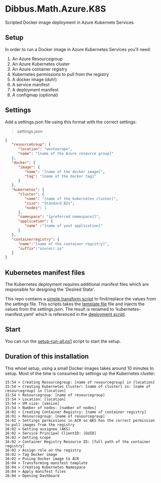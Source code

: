 # Dibbus.Math.Azure.K8S

Scripted Docker image deployment in Azure Kubernets Services

## Setup

In order to run a Docker image in Azure Kubernetes Services you'll need:

1. An Azure Resourcegroup
2. An Azure Kubernetes cluster
3. An Azure container registry
4. Kubernetes permissions to pull from the registry
5. A docker image (duh!)
6. A service manifest
7. A deployment manifest
8. A configmap (optional)

## Settings

Add a settings.json file using this format with the correct settings:

> settings.json

```json
{
   "resourceGroup": {
      "location": "westeurope",
      "name": "[name of the Azure resource group]"
   },
   "docker": {
      "image": {
         "name": "[name of the docker image]",
         "tag": "[name of the docker tag]"
      }
   },
   "kubernetes": {
      "cluster": {
         "name": "[name of the kubernetes cluster]",
         "size": "Standard_B2s",
         "nodes": 1
      },
      "namespace": "[preferred namespace]]",
      "application": {
         "name" :"[name of yout application]"
      }
   },
   "containerregistry": {
      "name":"[name of the container registry]",
      "suffix":"azurecr.io"
   }
}
```

## Kubernetes manifest files

The Kubernetes deployment requires additional manifest files which are responsible for designing the 'Desired State'.

This repo contains a [simple transform script](kubernetes-manifest-transform.ps1) to find/replace the values from the settings file. This scripts takes the [template file](kubernetes-manifest-template.yaml) file and injects the values from the settings.json. The result is renamed to 'kubernetes-manifest.yaml' which is referenced in the [deployment script](kubernetes-apply-manifest.ps1).

## Start

You can run the [setup-run-all.ps1](setup-run-all.ps1) script to start the setup.

## Duration of this installation

This whoel setup, using a small Docker images takes around 10 minutes to setup. Most of the time is consumed by settings up the Kubernetes cluster:

```Log
15:54 > Creating Resourcegroup: [name of resourcegroup] in [location]
15:54 > Creating Kubernetes Cluster: [name of cluster] in: [name of resourcegroup] in [location]
15:54 > Resourcegroup: [name of resourcegroup]
15:54 > Location: [location]
15:54 > VM size: [vmsize]
15:54 > Number of nodes: [number of nodes]
16:01 > Creating Container Registry: [name of container registry]
16:01 > Resourcegroup: [name of resourcegroup]
16:02 > Settings permissions in ACR so AKS has the correct permission to pull images from the registry
16:02 > Getting assignee (AKS)
16:02 > Service Principal ClientID: [GUID]
16:02 > Getting scope
16:02 > Container Registry Resource ID: [full path of the container registry]
16:02 > Assign role on the registry
16:02 > Tag Docker image
16:02 > Pusing Docker image to ACR
16:04 > Transforming manifest template
16:04 > Creating Kubernetes Namespace
16:04 > Apply manifest files
16:04 > Opening Dashboard
```